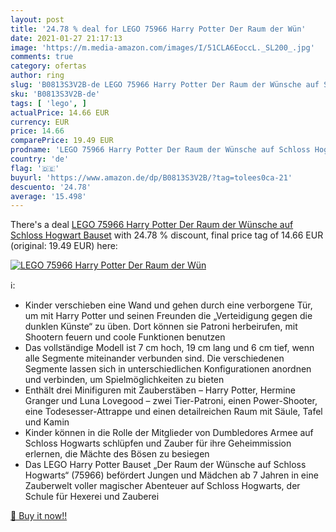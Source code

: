 ```yaml
---
layout: post
title: '24.78 % deal for LEGO 75966 Harry Potter Der Raum der Wün'
date: 2021-01-27 21:17:13
image: 'https://m.media-amazon.com/images/I/51CLA6EoccL._SL200_.jpg'
comments: true
category: ofertas
author: ring
slug: 'B0813S3V2B-de LEGO 75966 Harry Potter Der Raum der Wünsche auf Schloss...'
sku: 'B0813S3V2B-de'
tags: [ 'lego', ]
actualPrice: 14.66 EUR
currency: EUR
price: 14.66
comparePrice: 19.49 EUR
prodname: 'LEGO 75966 Harry Potter Der Raum der Wünsche auf Schloss Hogwart Bauset'
country: 'de'
flag: '🇩🇪'
buyurl: 'https://www.amazon.de/dp/B0813S3V2B/?tag=tolees0ca-21'
descuento: '24.78'
average: '15.498'
---
```


There's a deal [LEGO 75966 Harry Potter Der Raum der Wünsche auf Schloss Hogwart Bauset](https://www.amazon.de/dp/B0813S3V2B/?tag=tolees0ca-21)  with  24.78 % discount, final price tag of  14.66 EUR (original: 19.49 EUR) here:

[![LEGO 75966 Harry Potter Der Raum der Wün](https://m.media-amazon.com/images/I/51CLA6EoccL._SL200_.jpg)](https://www.amazon.de/dp/B0813S3V2B/?tag=tolees0ca-21)

ℹ️:

- Kinder verschieben eine Wand und gehen durch eine verborgene Tür, um mit Harry Potter und seinen Freunden die „Verteidigung gegen die dunklen Künste“ zu üben. Dort können sie Patroni herbeirufen, mit Shootern feuern und coole Funktionen benutzen
- Das vollständige Modell ist 7 cm hoch, 19 cm lang und 6 cm tief, wenn alle Segmente miteinander verbunden sind. Die verschiedenen Segmente lassen sich in unterschiedlichen Konfigurationen anordnen und verbinden, um Spielmöglichkeiten zu bieten
- Enthält drei Minifiguren mit Zauberstäben – Harry Potter, Hermine Granger und Luna Lovegood – zwei Tier-Patroni, einen Power-Shooter, eine Todesesser-Attrappe und einen detailreichen Raum mit Säule, Tafel und Kamin
- Kinder können in die Rolle der Mitglieder von Dumbledores Armee auf Schloss Hogwarts schlüpfen und Zauber für ihre Geheimmission erlernen, die Mächte des Bösen zu besiegen
- Das LEGO Harry Potter Bauset „Der Raum der Wünsche auf Schloss Hogwarts“ (75966) befördert Jungen und Mädchen ab 7 Jahren in eine Zauberwelt voller magischer Abenteuer auf Schloss Hogwarts, der Schule für Hexerei und Zauberei

[🛒 Buy it now!!](https://www.amazon.de/dp/B0813S3V2B/?tag=tolees0ca-21)
